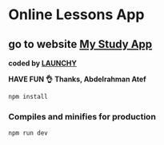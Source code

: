 # Online Lessons App

## go to website [My Study App](https://onlinelessons.vercel.app)

<b>coded by [LAUNCHY](https://launchysoft.vercel.app/)</b>

**HAVE FUN 👌**
**Thanks, Abdelrahman Atef**

```
npm install
```

### Compiles and minifies for production

```
npm run dev
```
